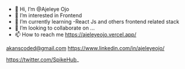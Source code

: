 - 👋 Hi, I’m @Ajeleye Ojo
- 👀 I’m interested in Frontend 
- 🌱 I’m currently learning
-React Js and others frontend related stack 
- 💞️ I’m looking to collaborate on ...
- 📫 How to reach me 
https://ajeleyeojo.vercel.app/

akanscoded@gmail.com
https://www.linkedin.com/in/ajeleyeojo/

https://twitter.com/SpikeHub_

<!---
Akanscode/Akanscode is a ✨ special ✨ repository because its `README.md` (this file) appears on your GitHub profile.
You can click the Preview link to take a look at your changes.
--->
